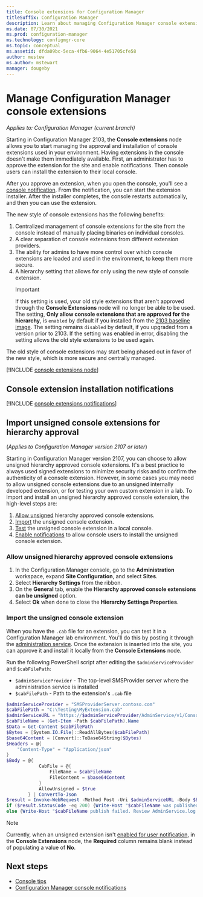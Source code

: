 ```yaml
---
title: Console extensions for Configuration Manager
titleSuffix: Configuration Manager
description: Learn about managing Configuration Manager console extensions
ms.date: 07/30/2021
ms.prod: configuration-manager
ms.technology: configmgr-core
ms.topic: conceptual
ms.assetid: dfda09bc-5eca-4fb6-9064-4e51705cfe58
author: mestew
ms.author: mstewart
manager: dougeby
---
```


# Manage Configuration Manager console extensions

*Applies to: Configuration Manager (current branch)*

Starting in Configuration Manager 2103, the **Console extensions** node allows you to start managing the approval and installation of console extensions used in your environment. Having extensions in the console doesn't make them immediately available. First, an administrator has to approve the extension for the site and enable notifications. Then console users can install the extension to their local console.

After you approve an extension, when you open the console, you'll see a [console notification](#bkmk_notification). From the notification, you can start the extension installer. After the installer completes, the console restarts automatically, and then you can use the extension.

The new style of console extensions has the following benefits:

1. Centralized management of console extensions for the site from the console instead of manually placing binaries on individual consoles.
1. A clear separation of console extensions from different extension providers.
1. The ability for admins to have more control over which console extensions are loaded and used in the environment, to keep them more secure.
1. A hierarchy setting that allows for only using the new style of console extension.
   > [!Important]
   > If this setting is used, your old style extensions that aren't approved through the **Console Extensions** node will no longer be able to be used. The setting, **Only allow console extensions that are approved for the hierarchy**, is `enabled` by default if you installed from the [2103 baseline image](updates.md#bkmk_Baselines). The setting remains `disabled` by default, if you upgraded from a version prior to 2103. If the setting was enabled in error, disabling the setting allows the old style extensions to be used again.

The old style of console extensions may start being phased out in favor of the new style, which is more secure and centrally managed.

[!INCLUDE [console extensions node](includes/console-extensions-node.md)]

## <a name="bkmk_notification"></a> Console extension installation notifications
<!--3555909-->
[!INCLUDE [console extensions notifications](includes/console-extensions-notifications.md)]

## <a name="bkmk_unsigned"></a> Import unsigned console extensions for hierarchy approval
<!--9761129-->
(*Applies to Configuration Manager version 2107 or later*)

Starting in Configuration Manager version 2107, you can choose to allow unsigned hierarchy approved console extensions. It's a best practice to always used signed extensions to minimize security risks and to confirm the authenticity of a console extension. However, in some cases you may need to allow unsigned console extensions due to an unsigned internally developed extension, or for testing your own custom extension in a lab. To import and install an unsigned hierarchy approved console extension, the high-level steps are:

   1. [Allow unsigned](#bkmk_allow-unsigned) hierarchy approved console extensions.
   1. [Import](#bkmk_import-unsigned) the unsigned console extension.
   1. [Test](#bkmk_local_install) the unsigned console extension in a local console.
   1. [Enable notifications](#bkmk_enable-notifications) to allow console users to install the unsigned console extension.

### <a name="bkmk_allow-unsigned"></a> Allow unsigned hierarchy approved console extensions

1. In the Configuration Manager console, go to the **Administration** workspace, expand **Site Configuration**, and select **Sites**.
1. Select **Hierarchy Settings** from the ribbon.
1. On the **General** tab, enable the **Hierarchy approved console extensions can be unsigned** option.
1. Select **Ok** when done to close the **Hierarchy Settings Properties**.

### <a name="bkmk_import-unsigned"></a> Import the unsigned console extension

When you have the `.cab` file for an extension, you can test it in a Configuration Manager lab environment. You'll do this by posting it through the [administration service](../../../develop/adminservice/usage.md). Once the extension is inserted into the site, you can approve it and install it locally from the **Console Extensions** node.

Run the following PowerShell script after editing the `$adminServiceProvider` and `$cabFilePath`:
   - `$adminServiceProvider` - The top-level SMSProvider server where the administration service is installed
   - `$cabFilePath` - Path to the extension's  `.cab` file

```powershell
$adminServiceProvider = "SMSProviderServer.contoso.com"
$cabFilePath = "C:\Testing\MyExtension.cab"
$adminServiceURL = "https://$adminServiceProvider/AdminService/v1/ConsoleExtensionMetadata/AdminService.UploadExtension"
$cabFileName = (Get-Item -Path $cabFilePath).Name
$Data = Get-Content $cabFilePath
$Bytes = [System.IO.File]::ReadAllBytes($cabFilePath)
$base64Content = [Convert]::ToBase64String($Bytes)
$Headers = @{
    "Content-Type" = "Application/json"
}
$Body = @{
            CabFile = @{
                FileName = $cabFileName
                FileContent = $base64Content
            }
            AllowUnsigned = $true
        } | ConvertTo-Json
$result = Invoke-WebRequest -Method Post -Uri $adminServiceURL -Body $Body -Headers $Headers -UseDefaultCredentials
if ($result.StatusCode -eq 200) {Write-Host "$cabFileName was published successfully."}
else {Write-Host "$cabFileName publish failed. Review AdminService.log for more information."}
```

> [!NOTE]
> Currently, when an unsigned extension isn't [enabled for user notification](#bkmk_enable-notifications), in the **Console Extensions** node, the **Required** column remains blank instead of populating a value of **No**. <!--10349053, 10401804 -->


## Next steps

- [Console tips](admin-console-tips.md)
- [Configuration Manager console notifications](admin-console-notifications.md)
